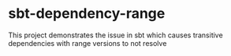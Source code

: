 sbt-dependency-range
====================

This project demonstrates the issue in sbt which causes transitive dependencies with range versions to not resolve

